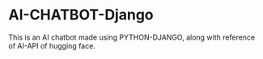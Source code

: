 # AI-CHATBOT-Django
This is an AI chatbot made using PYTHON-DJANGO, along with reference of AI-API of hugging face.
